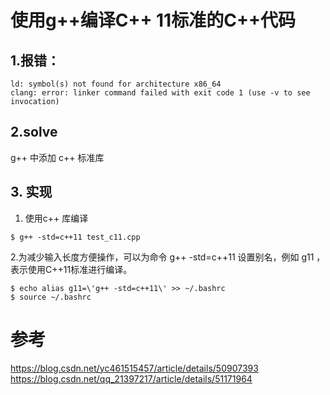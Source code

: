 # 使用g++编译C++ 11标准的C++代码
## 1.报错：
```
ld: symbol(s) not found for architecture x86_64
clang: error: linker command failed with exit code 1 (use -v to see invocation)
```

## 2.solve
g++ 中添加 c++ 标准库 

## 3. 实现
1. 使用c++ 库编译
```
$ g++ -std=c++11 test_c11.cpp
```

2.为减少输入长度方便操作，可以为命令 g++ -std=c++11 设置别名，例如 g11 ，表示使用C++11标准进行编译。
```
$ echo alias g11=\'g++ -std=c++11\' >> ~/.bashrc
$ source ~/.bashrc
```

# 参考
https://blog.csdn.net/yc461515457/article/details/50907393
https://blog.csdn.net/qq_21397217/article/details/51171964
